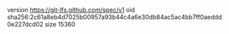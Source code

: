 version https://git-lfs.github.com/spec/v1
oid sha256:2c61a8eb4d7025b00957a93b44c4a6e30db84ac5ac4bb7ff0aeddd0e227dcd02
size 15360
